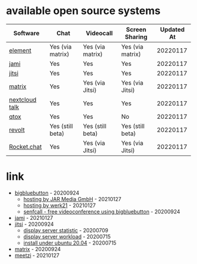 # available open source systems

| Software | Chat | Videocall | Screen Sharing | Updated At |
| --- | --- | --- | --- | --- |
| [element](https://element.io/) | Yes (via matrix) | Yes (via matrix) | Yes (via matrix) | 20220117 |
| [jami](https://jami.net/) | Yes | Yes | Yes | 20220117 |
| [jitsi](https://jitsi.org/) | Yes | Yes | Yes | 20220117 |
| [matrix](https://matrix.org/) | Yes | Yes (via Jitsi) | Yes (via Jitsi) | 20220117 |
| [nextcloud talk](https://nextcloud.com/talk/) | Yes | Yes | Yes | 20220117 |
| [qtox](https://qtox.github.io/) | Yes | Yes | No | 20220117 |
| [revolt](https://revolt.chat/) | Yes (still beta) | Yes (still beta) | Yes (still beta) | 20220117 |
| [Rocket.chat](https://rocket.chat/) | Yes | Yes (via Jitsi) | Yes (via Jitsi) | 20220117 |

# link

* [bigbluebutton](https://bigbluebutton.org/) - 20200924
    * [hosting by JAR Media GmbH](https://bbbserver.de/) - 20210127
    * [hosting by werk21](https://www.werk21.de/produkte/co_working/bigbluebutton/index.html) - 20210127
    * [senfcall - free videoconference using bigbluebutton](https://www.senfcall.de/) - 20200924
* [jami](https://jami.net/) - 20210127
* [jitsi](https://jitsi.org/) - 20200924
    * [display server statistic](https://scheible.it/jitsi-meet-statistik-grafana-dashboard/) - 20200709
    * [display server workload](https://scheible.it/jitsi-meet-server-auslastung/) - 20200715
    * [install under ubuntu 20.04](https://scheible.it/jitsi-meet-installation-ubuntu-20-04/) - 20200715
* [matrix](https://matrix.org/) - 20200924
* [meetzi](https://klassenzimmer.meetzi.de/plans) - 20210127
